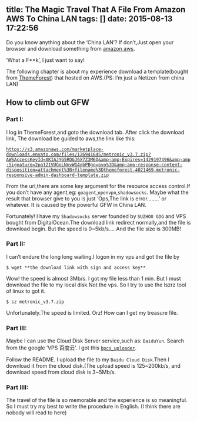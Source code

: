 title: The Magic Travel That A File From Amazon AWS To China LAN
tags: []
date: 2015-08-13 17:22:56
---

Do you know anything about the ‘China LAN’? If don’t,Just open your browser and download something from [amazon aws](http://aws.amazon.com).

<!-- more -->

‘What a F**k’, I just want to say!

The following chapter is about my experience download a template(bought from [ThemeForest](http://themeforest.net/item/metronic-responsive-admin-dashboard-template/4021469)) that hosted on AWS.(PS: I’m just a Netizen from china LAN)

## How to climb out GFW

### Part I:

I log in ThemeForest,and goto the download tab. After click the download link, The download be guided to aws,the link like this:

[`https://s3.amazonaws.com/marketplace-downloads.envato.com/files/126941645/metronic_v3.7.zip?AWSAccessKeyId=AKIAJYG5ROGJ6X7Z3M6Q&amp;amp;Expires=1429197496&amp;amp;Signature=2pq1Z1VUGoLNnvWG4qbPBgpypvo%3D&amp;amp;response-content-disposition=attachment%3B+filename%3Dthemeforest-4021469-metronic-responsive-admin-dashboard-template.zip`](https://s3.amazonaws.com/marketplace-downloads.envato.com/files/126941645/metronic_v3.7.zip?AWSAccessKeyId=AKIAJYG5ROGJ6X7Z3M6Q&amp;Expires=1429197496&amp;Signature=2pq1Z1VUGoLNnvWG4qbPBgpypvo%3D&amp;response-content-disposition=attachment%3B%20filename%3Dthemeforest-4021469-metronic-responsive-admin-dashboard-template.zip)

From the url,there are some key argument for the resource access control.If you don’t have any agent,eg: `goagent`,`openvpn`,`shadowsocks`. Maybe what the result that browser give to you is just ‘Ops,The link is error……..’ or whatever. It is caused by the powerful GFW in China LAN.

Fortunately! I have my `Shadowsocks` server founded by `SUZHOU GDG` and VPS bought from DigitalOcean.The download link redirect normally,and the file is download begin. But the speed is 0~5kb/s…. And the file size is 300MB!

### Part II:

I can’t endure the long long waiting.I logon in my vps and got the file by

    $ wget **the download link with sign and access key**

Wow! the speed is almost 3Mb/s. I got my file less than 1 min. But I must download the file to my local disk.Not the vps. So I try to use the lszrz tool of linux to got it.

    $ sz metronic_v3.7.zip

Unfortunately.The speed is limited. Orz! How can I get my treasure file.

### Part III:

Maybe I can use the Cloud Disk Server service,such as: `BaiduYun`. Search from the google ‘VPS 百度云’. I got this [`bpcs_uploader`](https://github.com/oott123/bpcs_uploader).

Follow the README. I upload the file to my `Baidu Cloud Disk`.Then I download it from the cloud disk.(The upload speed is 125~200kb/s, and download speed from cloud disk is 3~5Mb/s.

### Part IIII:

The travel of the file is so memorable and the experience is so meaningful. So I must try my best to write the procedure in English. (I think there are nobody will read to here)